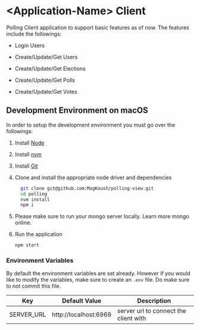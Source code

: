 # \<Application-Name> Client

Polling Client application to support basic features as of now. The features include the followings:

- Login Users

- Create/Update/Get Users

- Create/Update/Get Elections

- Create/Update/Get Polls

- Create/Update/Get Votes

## Development Environment on macOS

In order to setup the development environment you must go over the followings:

1. Install [Node](https://nodejs.org/en/)
2. Install [nvm](https://github.com/nvm-sh/nvm)
3. Install [Git](https://git-scm.com/book/en/v2/Getting-Started-Installing-Git)
4. Clone and install the appropriate node driver and dependencies

   ```bash
     git clone git@github.com:MagKoush/polling-view.git
     cd polling
     nvm install
     npm i
   ```

5. Please make sure to run your mongo server locally. Learn more mongo online.
6. Run the application

   ```bash
   npm start
   ```

### Environment Variables

By default the environment variables are set already. However if you would like to modify the variables, make sure to create an `.env` file. Do make sure to not commit this file.

| Key        | Default Value         | Description                           |
| ---------- | --------------------- | ------------------------------------- |
| SERVER_URL | http://localhost:6969 | server url to connect the client with |
